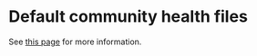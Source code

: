 # Default community health files

See [this page][github-docs] for more information.

 [github-docs]: https://docs.github.com/en/github/building-a-strong-community/creating-a-default-community-health-file "Creating a default community health file - GitHub"
